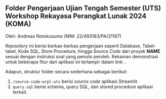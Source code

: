 ## **Folder Pengerjaan Ujian Tengah Semester (UTS) Workshop Rekayasa Perangkat Lunak 2024 (KOMA)**

Oleh: Andreas Notokusumo (NIM: 22/493183/PA/21167)

*Repository* ini berisi berkas-berkas pengerjaan seperti Database, Tabel-tabel, Kode SQL, Store Procedure, hingga *Source Code* dari proyek **NAME** sesuai dengan instruksi soal yang penulis peroleh. Rekaman demonstrasi untuk beberapa fitur dari aplikasi ini terlampir dalam link: .

Adapun, struktur folder secara sederhana sebagai berikut:
  
1. `/source-code-wrpl-uts` berisi *source code* aplikasi Streamlit.
2. `query.sql` berisi schema, query SQL, dan stored procedure aplikasi terkait.
